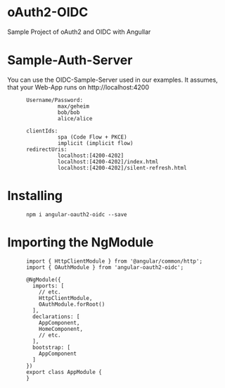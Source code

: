 # oAuth2-OIDC
Sample Project of oAuth2 and OIDC with Angullar
# Sample-Auth-Server
You can use the OIDC-Sample-Server used in our examples. It assumes, that your Web-App runs on http://localhost:4200

          Username/Password:
                    max/geheim
                    bob/bob
                    alice/alice
                    
          clientIds:
                    spa (Code Flow + PKCE)
                    implicit (implicit flow)
          redirectUris:
                    localhost:[4200-4202]
                    localhost:[4200-4202]/index.html
                    localhost:[4200-4202]/silent-refresh.html

# Installing
          npm i angular-oauth2-oidc --save

# Importing the NgModule
          import { HttpClientModule } from '@angular/common/http';
          import { OAuthModule } from 'angular-oauth2-oidc';

          @NgModule({
            imports: [
              // etc.
              HttpClientModule,
              OAuthModule.forRoot()
            ],
            declarations: [
              AppComponent,
              HomeComponent,
              // etc.
            ],
            bootstrap: [
              AppComponent
            ]
          })
          export class AppModule {
          }
